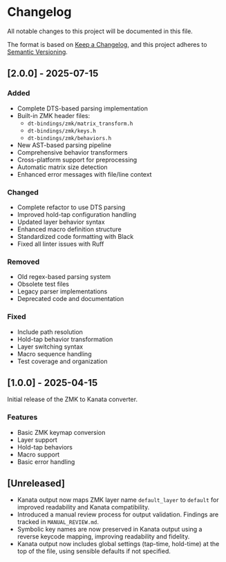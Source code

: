 # Changelog

All notable changes to this project will be documented in this file.

The format is based on [Keep a Changelog](https://keepachangelog.com/en/1.0.0/),
and this project adheres to [Semantic Versioning](https://semver.org/spec/v2.0.0.html).

## [2.0.0] - 2025-07-15

### Added
- Complete DTS-based parsing implementation
- Built-in ZMK header files:
  - `dt-bindings/zmk/matrix_transform.h`
  - `dt-bindings/zmk/keys.h`
  - `dt-bindings/zmk/behaviors.h`
- New AST-based parsing pipeline
- Comprehensive behavior transformers
- Cross-platform support for preprocessing
- Automatic matrix size detection
- Enhanced error messages with file/line context

### Changed
- Complete refactor to use DTS parsing
- Improved hold-tap configuration handling
- Updated layer behavior syntax
- Enhanced macro definition structure
- Standardized code formatting with Black
- Fixed all linter issues with Ruff

### Removed
- Old regex-based parsing system
- Obsolete test files
- Legacy parser implementations
- Deprecated code and documentation

### Fixed
- Include path resolution
- Hold-tap behavior transformation
- Layer switching syntax
- Macro sequence handling
- Test coverage and organization

## [1.0.0] - 2025-04-15

Initial release of the ZMK to Kanata converter.

### Features
- Basic ZMK keymap conversion
- Layer support
- Hold-tap behaviors
- Macro support
- Basic error handling

## [Unreleased]
- Kanata output now maps ZMK layer name `default_layer` to `default` for improved readability and Kanata compatibility.
- Introduced a manual review process for output validation. Findings are tracked in `MANUAL_REVIEW.md`.
- Symbolic key names are now preserved in Kanata output using a reverse keycode mapping, improving readability and fidelity.
- Kanata output now includes global settings (tap-time, hold-time) at the top of the file, using sensible defaults if not specified. 
